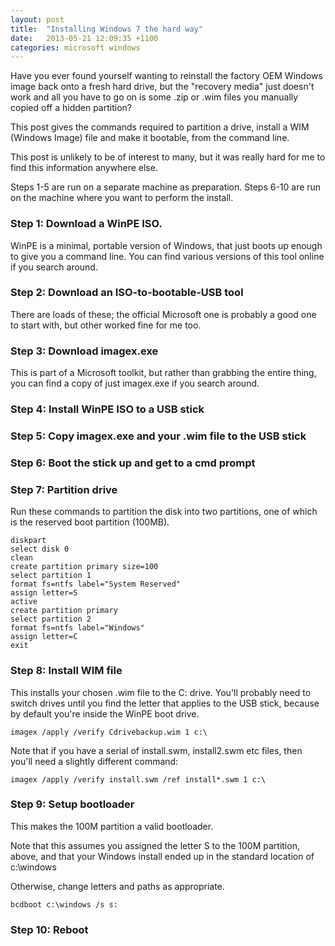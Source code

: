 ```yaml
---
layout: post
title:  "Installing Windows 7 the hard way"
date:   2013-05-21 12:09:35 +1100
categories: microsoft windows
---
```

Have you ever found yourself wanting to reinstall the factory OEM Windows image back onto a fresh hard drive, but the "recovery media" just doesn't work and all you have to go on is some .zip or .wim files you manually copied off a hidden partition?

This post gives the commands required to partition a drive, install a WIM (Windows Image) file and make it bootable, from the command line.

This post is unlikely to be of interest to many, but it was really hard for me to find this information anywhere else.

Steps 1-5 are run on a separate machine as preparation. Steps 6-10 are run on the machine where you want to perform the install.

### Step 1: Download a WinPE  ISO.

WinPE is a minimal, portable version of Windows, that just boots up enough to give you a command line. You can find various versions of this tool online if you search around.

### Step 2: Download an ISO-to-bootable-USB tool

There are loads of these; the official Microsoft one is probably a good one to start with, but other worked fine for me too.

### Step 3: Download imagex.exe

This is part of a Microsoft toolkit, but rather than grabbing the entire thing, you can find a copy of just imagex.exe if you search around.

### Step 4: Install WinPE ISO to a USB stick

### Step 5: Copy imagex.exe and your .wim file to the USB stick

### Step 6: Boot the stick up and get to a cmd prompt

### Step 7: Partition drive

Run these commands to partition the disk into two partitions, one of which is the reserved boot partition (100MB).

```
diskpart
select disk 0
clean
create partition primary size=100
select partition 1
format fs=ntfs label="System Reserved"
assign letter=S
active
create partition primary
select partition 2
format fs=ntfs label="Windows"
assign letter=C
exit
```

### Step 8: Install WIM file

This installs your chosen .wim file to the C: drive. You'll probably need to switch drives until you find the letter that applies to the USB stick, because by default you're inside the WinPE  boot drive.

`imagex /apply /verify Cdrivebackup.wim 1 c:\`

Note that if you have a serial of install.swm, install2.swm etc files, then you'll need a slightly different command:

`imagex /apply /verify install.swm /ref install*.swm 1 c:\`


### Step 9: Setup bootloader

This makes the 100M partition a valid bootloader.

Note that this assumes you assigned the letter S to the 100M partition, above, and that your Windows install ended up in the standard location of c:\windows

Otherwise, change letters and paths as appropriate.

`bcdboot c:\windows /s s:`

### Step 10: Reboot
